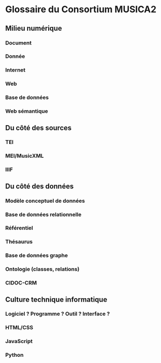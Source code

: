 # Glossaire du Consortium MUSICA2

## Milieu numérique

### Document
### Donnée
### Internet
### Web
### Base de données
### Web sémantique

## Du côté des sources

### TEI
### MEI/MusicXML
### IIIF

## Du côté des données

### Modèle conceptuel de données
### Base de données relationnelle
### Référentiel
### Thésaurus
### Base de données graphe
### Ontologie (classes, relations)
### CIDOC-CRM

## Culture technique informatique

### Logiciel ? Programme ? Outil ? Interface ?
### HTML/CSS
### JavaScript
### Python
